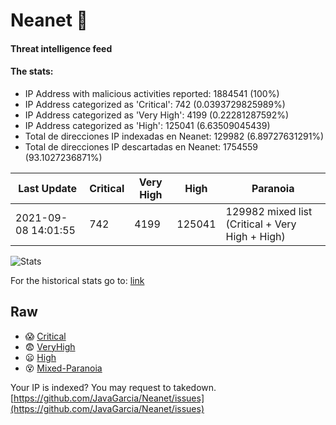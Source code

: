 # Neanet :hocho:
#### Threat intelligence feed
#### The stats:

- IP Address with malicious activities reported: 1884541 (100%)
- IP Address categorized as 'Critical':  742 (0.0393729825989%)
- IP Address categorized as 'Very High':  4199 (0.22281287592%)
- IP Address categorized as 'High':  125041 (6.63509045439)
- Total de direcciones IP indexadas en Neanet:  129982 (6.89727631291%)
- Total de direcciones IP descartadas en Neanet:  1754559 (93.1027236871%)

| Last Update | Critical | Very High | High | Paranoia |
| --- | --- | --- | --- | --- |
| 2021-09-08 14:01:55 | 742 | 4199 | 125041 | 129982 mixed list (Critical + Very High + High)|

![Stats](https://docs.google.com/spreadsheets/d/e/2PACX-1vSnaNMIXVabIpDJjufMlzH7poXnshF3mgd8Is1g9ytUEzVsP5my4Trn8f-xkoLLQ38xpL3HtmUexLo6/pubchart?oid=501124687&format=image)

For the historical stats go to: [link](/stats.csv)
## Raw
- :scream: [Critical](https://raw.githubusercontent.com/JavaGarcia/Neanet/master/blacklists/neanet_critical.txt)
- :fearful: [VeryHigh](https://raw.githubusercontent.com/JavaGarcia/Neanet/master/blacklists/neanet_veryHigh.txtt)
- :frowning: [High](https://raw.githubusercontent.com/JavaGarcia/Neanet/master/blacklists/neanet_high.txt)
- :dizzy_face: [Mixed-Paranoia](https://raw.githubusercontent.com/JavaGarcia/Neanet/master/blacklists/neanet_all.txt)


Your IP is indexed? You may request to takedown. [https://github.com/JavaGarcia/Neanet/issues](https://github.com/JavaGarcia/Neanet/issues)

















































































































































































































































































































































































































































































































































































































































































































































































































































































































































































































































































































































































































































































































































































































































































































































































































































































































































































































































































































































































































































































































































































































































































































































































































































































































































































































































































































































































































































































































































































































































































































































































































































































































































































































































































































































































































































































































































































































































































































































































































































































































































































































































































































































































































































































































































































































































































































































































































































































































































































































































































































































































































































































































































































































































































































































































































































































































































































































































































































































































































































































































































































































































































































































































































































































































































































































































































































































































































































































































































































































































































































































































































































































































































































































































































































































































































































































































































































































































































































































































































































































































































































































































































































































































































































































































































































































































































































































































































